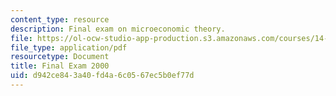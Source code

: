 ```yaml
---
content_type: resource
description: Final exam on microeconomic theory.
file: https://ol-ocw-studio-app-production.s3.amazonaws.com/courses/14-122-microeconomic-theory-ii-fall-2002/d942ce843a40fd4a6c0567ec5b0ef77d_f2000q.pdf
file_type: application/pdf
resourcetype: Document
title: Final Exam 2000
uid: d942ce84-3a40-fd4a-6c05-67ec5b0ef77d
---
```

